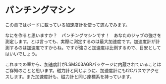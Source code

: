 <!-- # Punch-o-meter -->

# パンチングマシン

<!-- In this section we'll be playing with the accelerometer that's in the board. -->

この章ではボードに載っている加速度計を使って遊んでみます。

<!-- What are we building this time? A punch-o-meter! We'll be measuring the power of your jabs. Well,
actually the maximum acceleration that you can reach because acceleration is what accelerometers
measure. Strength and acceleration are proportional though so it's a good approximation. -->

なにを作ると思いますか？　パンチングマシンです！　あなたのジャブの強さを測定します。とは言っても、実際に測定するのは最大加速度です。加速度計が計測するのは加速度ですからね。ですが強さと加速度は比例するので、目安としてはいいでしょう。

<!-- As we already know from previous chapters the accelerometer is built inside the LSM303AGR package.
And just like the magnetometer, it is accessible using the I2C bus. It also has the same coordinate
system as the magnetometer. -->

これまでの章から、加速度計がLSM303AGRパッケージに内蔵されていることはご存知のことと思います。磁力計と同じように、加速度計にもI2Cバスでアクセスします。また加速度計も、磁力計と同じ座標系を持っています。

